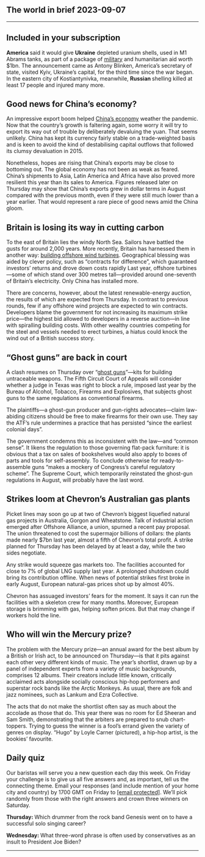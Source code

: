 ## The world in brief 2023-09-07

----------

## Included in your subscription



<strong>America</strong> said it would give <strong>Ukraine</strong> depleted uranium shells, used in M1 Abrams tanks, as part of a package of [military](https://https://www.https://www.economist.com/leaders/2023/07/06/a-new-era-of-high-tech-war-has-begun) and humanitarian aid worth $1bn. The announcement came as Antony Blinken, America’s secretary of state, visited Kyiv, Ukraine’s capital, for the third time since the war began. In the eastern city of Kostiantynivka, meanwhile, <strong>Russian </strong>shelling killed at least 17 people and injured many more.

## Good news for China’s economy?

An impressive export boom helped [China’s economy](https://https://www.https://www.economist.com/finance-and-economics/2023/08/24/chinas-economy-is-in-desperate-need-of-rescue) weather the pandemic. Now that the country’s growth is faltering again, some worry it will try to export its way out of trouble by deliberately devaluing the yuan. That seems unlikely. China has kept its currency fairly stable on a trade-weighted basis and is keen to avoid the kind of destabilising capital outflows that followed its clumsy devaluation in 2015. 

Nonetheless, hopes are rising that China’s exports may be close to bottoming out. The global economy has not been as weak as feared. China’s shipments to Asia, Latin America and Africa have also proved more resilient this year than its sales to America. Figures released later on Thursday may show that China’s exports grew in dollar terms in August compared with the previous month, even if they were still much lower than a year earlier. That would represent a rare piece of good news amid the China gloom.

## Britain is losing its way in cutting carbon

To the east of Britain lies the windy North Sea. Sailors have battled the gusts for around 2,000 years. More recently, Britain has harnessed them in another way: [building offshore wind turbines](https://https://www.https://www.economist.com/britain/2023/09/05/britain-is-losing-its-way-in-cutting-carbon). Geographical blessing was aided by clever policy, such as “contracts for difference”, which guaranteed investors’ returns and drove down costs rapidly Last year, offshore turbines—some of which stand over 300 metres tall—provided around one-seventh of Britain’s electricity. Only China has installed more. 

There are concerns, however, about the latest renewable-energy auction, the results of which are expected from Thursday. In contrast to previous rounds, few if any offshore wind projects are expected to win contracts. Developers blame the government for not increasing its maximum strike price—the highest bid allowed to developers in a reverse auction—in line with spiralling building costs. With other wealthy countries competing for the steel and vessels needed to erect turbines, a hiatus could knock the wind out of a British success story.

## “Ghost guns” are back in court

A clash resumes on Thursday over “[ghost guns](https://https://www.https://www.economist.com/the-economist-explains/2021/04/09/what-are-ghost-guns-and-can-joe-biden-stop-their-spread)”—kits for building untraceable weapons. The Fifth Circuit Court of Appeals will consider whether a judge in Texas was right to block a rule, imposed last year by the Bureau of Alcohol, Tobacco, Firearms and Explosives, that subjects ghost guns to the same regulations as conventional firearms. 

The plaintiffs—a ghost-gun producer and gun-rights advocates—claim law-abiding citizens should be free to make firearms for their own use. They say the ATF’s rule undermines a practice that has persisted “since the earliest colonial days”. 

The government condemns this as inconsistent with the law—and “common sense”. It likens the regulation to those governing flat-pack furniture: it is obvious that a tax on sales of bookshelves would also apply to boxes of parts and tools for self-assembly. To conclude otherwise for ready-to-assemble guns “makes a mockery of Congress’s careful regulatory scheme”. The Supreme Court, which temporarily reinstated the ghost-gun regulations in August, will probably have the last word. 

## Strikes loom at Chevron’s Australian gas plants

Picket lines may soon go up at two of Chevron’s biggest liquefied natural gas projects in Australia, Gorgon and Wheatstone. Talk of industrial action emerged after Offshore Alliance, a union, spurned a recent pay proposal. The union threatened to cost the supermajor billions of dollars: the plants made nearly $7bn last year, almost a fifth of Chevron’s total profit. A strike planned for Thursday has been delayed by at least a day, while the two sides negotiate.

Any strike would squeeze gas markets too. The facilities accounted for close to 7% of global LNG supply last year. A prolonged shutdown could bring its contribution offline. When news of potential strikes first broke in early August, European natural-gas prices shot up by almost 40%. 

Chevron has assuaged investors’ fears for the moment. It says it can run the facilities with a skeleton crew for many months. Moreover, European storage is brimming with gas, helping soften prices. But that may change if workers hold the line.

## Who will win the Mercury prize?

The problem with the Mercury prize—an annual award for the best album by a British or Irish act, to be announced on Thursday—is that it pits against each other very different kinds of music. The year’s shortlist, drawn up by a panel of independent experts from a variety of music backgrounds, comprises 12 albums. Their creators include little known, critically acclaimed acts alongside socially conscious hip-hop performers and superstar rock bands like the Arctic Monkeys. As usual, there are folk and jazz nominees, such as Lankum and Ezra Collective. 

The acts that do not make the shortlist often say as much about the accolade as those that do. This year there was no room for Ed Sheeran and Sam Smith, demonstrating that the arbiters are prepared to snub chart-toppers. Trying to guess the winner is a fool’s errand given the variety of genres on display. “Hugo” by Loyle Carner (pictured), a hip-hop artist, is the bookies’ favourite. 

## Daily quiz

Our baristas will serve you a new question each day this week. On Friday your challenge is to give us all five answers and, as important, tell us the connecting theme. Email your responses (and include mention of your home city and country) by 1700 GMT on Friday to [<span class="__cf_email__" data-cfemail="7524001c0f300605071006061a3510161a1b1a181c06015b161a18">[email&#160;protected]</span>](https://mail.google.com/mail/?view=cm&amp;fs=1&amp;tf=1&amp;to=QuizEspresso@https://www.economist.com). We’ll pick randomly from those with the right answers and crown three winners on Saturday.

<strong>Thursday: </strong>Which drummer from the rock band Genesis went on to have a successful solo singing career?

<strong>Wednesday: </strong>What three-word phrase is often used by conservatives as an insult to President Joe Biden?

----------
